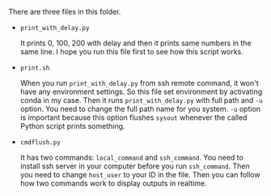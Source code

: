 There are three files in this folder.

- ``print_with_delay.py``

  It prints 0, 100, 200 with delay and then it prints same numbers in the same line.
  I hope you run this file first to see how this script works.

- ``print.sh``

  When you run ``print_with_delay.py`` from ssh remote command, it won't have any environment settings.
  So this file set environment by activating conda in my case. 
  Then it runs ``print_with_delay.py`` with full path and ``-u`` option.
  You need to change the full path name for you system.
  ``-u`` option is important because this option flushes ``sysout`` 
  whenever the called Python script prints something.

- ``cmdflush.py``

  It has two commands: ``local_command`` and ``ssh_command``.
  You need to install ssh server in your computer before you run ``ssh_command``. 
  Then you need to change ``host_user`` to your ID in the file.
  Then you can follow how two commands work to display outputs in realtime.
  